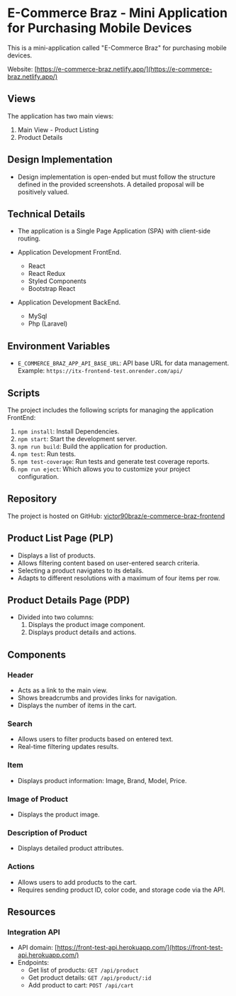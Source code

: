 # E-Commerce Braz - Mini Application for Purchasing Mobile Devices

This is a mini-application called "E-Commerce Braz" for purchasing mobile devices.

Website: [https://e-commerce-braz.netlify.app/](https://e-commerce-braz.netlify.app/)

## Views

The application has two main views:

1. Main View - Product Listing
2. Product Details

## Design Implementation

- Design implementation is open-ended but must follow the structure defined in the provided screenshots. A detailed proposal will be positively valued.

## Technical Details

- The application is a Single Page Application (SPA) with client-side routing.

- Application Development FrontEnd.

  - React
  - React Redux
  - Styled Components
  - Bootstrap React

- Application Development BackEnd.

  - MySql
  - Php (Laravel)

## Environment Variables

- `E_COMMERCE_BRAZ_APP_API_BASE_URL`: API base URL for data management.
  Example: `https://itx-frontend-test.onrender.com/api/`

## Scripts

The project includes the following scripts for managing the application FrontEnd:

1. `npm install`: Install Dependencies.
2. `npm start`: Start the development server.
3. `npm run build`: Build the application for production.
4. `npm test`: Run tests.
5. `npm test-coverage`: Run tests and generate test coverage reports.
6. `npm run eject`: Which allows you to customize your project configuration.

## Repository

The project is hosted on GitHub: [victor90braz/e-commerce-braz-frontend](https://github.com/victor90braz/e-commerce-braz-frontend)

## Product List Page (PLP)

- Displays a list of products.
- Allows filtering content based on user-entered search criteria.
- Selecting a product navigates to its details.
- Adapts to different resolutions with a maximum of four items per row.

## Product Details Page (PDP)

- Divided into two columns:
  1. Displays the product image component.
  2. Displays product details and actions.

## Components

### Header

- Acts as a link to the main view.
- Shows breadcrumbs and provides links for navigation.
- Displays the number of items in the cart.

### Search

- Allows users to filter products based on entered text.
- Real-time filtering updates results.

### Item

- Displays product information: Image, Brand, Model, Price.

### Image of Product

- Displays the product image.

### Description of Product

- Displays detailed product attributes.

### Actions

- Allows users to add products to the cart.
- Requires sending product ID, color code, and storage code via the API.

## Resources

### Integration API

- API domain: [https://front-test-api.herokuapp.com/](https://front-test-api.herokuapp.com/)
- Endpoints:
  - Get list of products: `GET /api/product`
  - Get product details: `GET /api/product/:id`
  - Add product to cart: `POST /api/cart`
